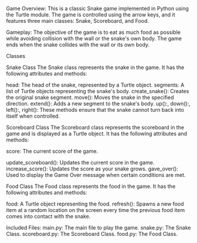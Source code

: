 Game Overview: This is a classic Snake game implemented in Python using the Turtle module. The game is controlled using the arrow keys, and it features three main classes: Snake, Scoreboard, and Food.

Gameplay: The objective of the game is to eat as much food as possible while avoiding collision with the wall or the snake's own body. The game ends when the snake collides with the wall or its own body.

Classes

Snake Class
The Snake class represents the snake in the game. It has the following attributes and methods:

head: The head of the snake, represented by a Turtle object.
segments: A list of Turtle objects representing the snake's body.
create_snake(): Creates the original snake segment.
move(): Moves the snake in the specified direction.
extend(): Adds a new segment to the snake's body.
up():, down():, left():, right(): These methods ensure that the snake cannot turn back into itself when controlled.

Scoreboard Class
The Scoreboard class represents the scoreboard in the game and is displayed as a Turtle object. It has the following attributes and methods:

score: The current score of the game.

update_scoreboard(): Updates the current score in the game.
increase_score(): Updates the score as your snake grows. 
gave_over(): Used to display the Game Over message when certain conditions are met. 

Food Class
The Food class represents the food in the game. It has the following attributes and methods:

food: A Turtle object representing the food.
refresh(): Spawns a new food item at a random location on the screen every time the previous food item comes into contact with the snake. 

Included Files:
main.py: The main file to play the game.
snake.py: The Snake Class.
scoreboard.py: The Scoreboard Class.
food.py: The Food Class.

